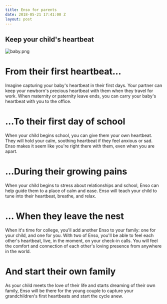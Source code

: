 ```yaml
---
title: Enso for parents
date: 2018-05-21 17:41:00 Z
layout: post
---
```


## Keep your child's heartbeat 
![baby.png](/uploads/baby.png)
# From their first heartbeat...

Imagine capturing your baby's heartbeat in their first days. Your partner can keep your newborn's precious heartbeat with them when they travel for work. When maternity or paternity leave ends, you can carry your baby's heartbeat with you to the office. 

# ...To their first day of school

When your child begins school, you can give them your own heartbeat. They will hold your calm, soothing heartbeat if they feel anxious or sad. Enso makes it seem like you're right there with them, even when you are apart. 

# ...During their growing pains

When your child begins to stress about relationships and school, Enso can help guide them to a place of calm and ease. Enso will teach your child to tune into their heartbeat, breathe, and relax.

# ... When they leave the nest

When it's time for college, you'll add another Enso to your family: one for your child, and one for you. With two of Enso, you'll be able to feel each other's heartbeat, live, in the moment, on your check-in calls. You will feel the comfort and connection of each other's loving presence from anywhere in the world. 

# And start their own family

As your child meets the love of their life and starts dreaming of their own family, Enso will be there for the young couple to capture your grandchildren's first heartbeats and start the cycle anew.
